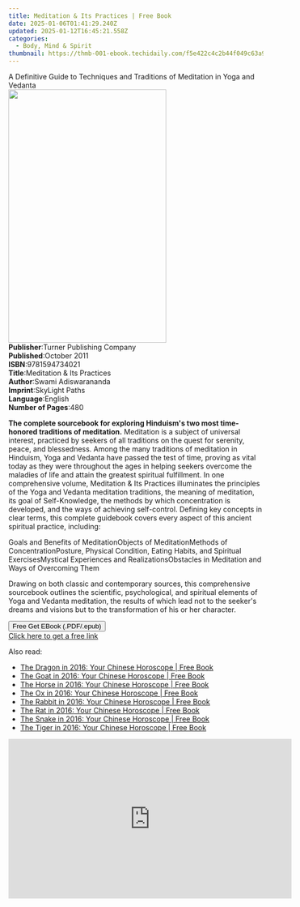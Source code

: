 ```yaml
---
title: Meditation & Its Practices | Free Book
date: 2025-01-06T01:41:29.240Z
updated: 2025-01-12T16:45:21.558Z
categories:
  - Body, Mind & Spirit
thumbnail: https://thmb-001-ebook.techidaily.com/f5e422c4c2b44f049c63a95f98ddb216fb9f9c12932ff1f4259e595b0548389f.jpg
---
```

<main id="book-container">
  <div class="flex flex-col">
    <div class="book-brief flex-1 py-6 px-4 sm:p-6 md:py-10 md:px-8">
      <!-- brief-->
      <div class="book-brief-main">
        A Definitive Guide to Techniques and Traditions of Meditation in Yoga
        and Vedanta
      </div>
    </div>
    <div
      class="book-meta-info flex-1 grid gap-4 col-start-1 col-end-3 row-start-1 sm:mb-6 sm:grid-cols-4 lg:gap-6 lg:col-start-2 lg:row-end-6 lg:row-span-6 lg:mb-0"
    >
      <div
        class="book-meta-info-left place-content-center mt-4 p-4 text-sm leading-6 col-start-2 col-span-2 dark:text-slate-400"
      >
        <img
          class="w-full h-500 object-cover rounded-lg sm:h-255 sm:col-span-2 lg:col-span-full"
          src="https://img-001-ebook.techidaily.com/1bab0971edeefcc9bcf9b85fb2c1550056825987aa575989f683f294d584abe1.jpg"
          alt=""
          width="312"
          height="500"
        />
      </div>
      <div
        class="book-meta-info-right mt-2 col-start-1 row-start-2 col-span-3 self-center"
      >
        <!-- meta data  -->
        <div class="flex flex-col px-4 md:px-8">
          <div class="flex-1">
            <strong>Publisher</strong>:<span class="px-2"
              >Turner Publishing Company</span
            >
          </div>
          <div class="flex-1">
            <strong>Published</strong>:<span class="px-2">October 2011</span>
          </div>
          <div class="flex-1">
            <strong>ISBN</strong>:<span class="px-2">9781594734021</span>
          </div>
          <div class="flex-1">
            <strong>Title</strong>:<span class="px-2"
              >Meditation &amp; Its Practices</span
            >
          </div>
          <div class="flex-1">
            <strong>Author</strong>:<span class="px-2"
              >Swami Adiswarananda</span
            >
          </div>
          <div class="flex-1">
            <strong>Imprint</strong>:<span class="px-2">SkyLight Paths</span>
          </div>
          <div class="flex-1">
            <strong>Language</strong>:<span class="px-2">English</span>
          </div>
          <div class="flex-1">
            <strong>Number of Pages</strong>:<span class="px-2">480</span>
          </div>
        </div>
      </div>
    </div>
    <div class="book-description flex-1 py-6 px-4 sm:p-6 md:py-10 md:px-8">
      <div class="book-description-main">
        <div accordion-content="" id="description">
          <p>
            <strong
              >The complete sourcebook for exploring Hinduism's two most
              time-honored traditions of meditation.</strong
            >
            Meditation is a subject of universal interest, practiced by seekers
            of all traditions on the quest for serenity, peace, and blessedness.
            Among the many traditions of meditation in Hinduism, Yoga and
            Vedanta have passed the test of time, proving as vital today as they
            were throughout the ages in helping seekers overcome the maladies of
            life and attain the greatest spiritual fulfillment. In one
            comprehensive volume, Meditation &amp; Its Practices illuminates the
            principles of the Yoga and Vedanta meditation traditions, the
            meaning of meditation, its goal of Self-Knowledge, the methods by
            which concentration is developed, and the ways of achieving
            self-control. Defining key concepts in clear terms, this complete
            guidebook covers every aspect of this ancient spiritual practice,
            including:
          </p>
          Goals and Benefits of MeditationObjects of MeditationMethods of
          ConcentrationPosture, Physical Condition, Eating Habits, and Spiritual
          ExercisesMystical Experiences and RealizationsObstacles in Meditation
          and Ways of Overcoming Them
          <p>
            Drawing on both classic and contemporary sources, this comprehensive
            sourcebook outlines the scientific, psychological, and spiritual
            elements of Yoga and Vedanta meditation, the results of which lead
            not to the seeker's dreams and visions but to the transformation of
            his or her character.
          </p>
          <p></p>
        </div>
        <div class="accordion-fader"></div>
      </div>
    </div>
    <div class="book-excerpts flex-1 py-6 px-4 sm:p-6 md:py-10 md:px-8"></div>
    <div
      class="book-about-author flex-1 py-6 px-4 sm:p-6 md:py-10 md:px-8"
    ></div>
    <div class="book-free-get flex-1 py-6 px-4 sm:p-6 md:py-10 md:px-8">
      <button
        id="btn-free-get"
        class="bg-blue-500 hover:bg-blue-700 text-white font-bold py-2 px-4 rounded"
      >
        Free Get EBook (.PDF/.epub)
      </button>
      <div id="countdown-display" class="px-2 text-lg mt-2"></div>
      <a
        id="free-link"
        class="hidden bg-blue-500 hover:bg-blue-700 text-white font-bold py-2 px-4 rounded"
        href="https://www.ebooks.com/en-us/book/96499393/meditation-its-practices/swami-adiswarananda/"
        target="_blank"
        >Click here to get a free link</a
      >
    </div>
    <script>
      let countdownTime = 0;
      let countdownInterval = null;
      document
        .getElementById('btn-free-get')
        .addEventListener('click', startCountdown);
      function startCountdown() {
        countdownTime = new Date().getTime() + 60000 * 3;
        countdownInterval = setInterval(updateCountdown, 1000);
        document.getElementById('btn-free-get').disabled = true;
        document
          .getElementById('btn-free-get')
          .classList.add('bg-gray-500', 'cursor-not-allowed');
      }
      function updateCountdown() {
        let currentTime = new Date().getTime();
        let timeLeft = countdownTime - currentTime;
        let secondsLeft = Math.floor(timeLeft / 1000);
        document.getElementById('countdown-display').innerHTML =
          `Remaining time: ${secondsLeft} seconds.`;
        if (secondsLeft <= 0) {
          clearInterval(countdownInterval);
          document.getElementById('btn-free-get').classList.add('hidden');
          document.getElementById('free-link').classList.remove('hidden');
          document.getElementById('countdown-display').innerHTML = '';
        }
      }
    </script>
  </div>
</main>

<ins class="adsbygoogle"
      style="display:block"
      data-ad-client="ca-pub-7571918770474297"
      data-ad-slot="8358498916"
      data-ad-format="auto"
      data-full-width-responsive="true"></ins>
    

<span class="atpl-alsoreadstyle">Also read:</span>
<div><ul>
<li><a href="https://novels-ebooks.techidaily.com/2213956-9780008138110-the-dragon-in-2016-your-chinese-horoscope/"><u>The Dragon in 2016: Your Chinese Horoscope | Free Book</u></a></li>
<li><a href="https://novels-ebooks.techidaily.com/2213959-9780008138141-the-goat-in-2016-your-chinese-horoscope/"><u>The Goat in 2016: Your Chinese Horoscope | Free Book</u></a></li>
<li><a href="https://novels-ebooks.techidaily.com/2213958-9780008138134-the-horse-in-2016-your-chinese-horoscope/"><u>The Horse in 2016: Your Chinese Horoscope | Free Book</u></a></li>
<li><a href="https://novels-ebooks.techidaily.com/2213953-9780008138080-the-ox-in-2016-your-chinese-horoscope/"><u>The Ox in 2016: Your Chinese Horoscope | Free Book</u></a></li>
<li><a href="https://novels-ebooks.techidaily.com/2213955-9780008138103-the-rabbit-in-2016-your-chinese-horoscope/"><u>The Rabbit in 2016: Your Chinese Horoscope | Free Book</u></a></li>
<li><a href="https://novels-ebooks.techidaily.com/2213952-9780008138073-the-rat-in-2016-your-chinese-horoscope/"><u>The Rat in 2016: Your Chinese Horoscope | Free Book</u></a></li>
<li><a href="https://novels-ebooks.techidaily.com/2213957-9780008138127-the-snake-in-2016-your-chinese-horoscope/"><u>The Snake in 2016: Your Chinese Horoscope | Free Book</u></a></li>
<li><a href="https://novels-ebooks.techidaily.com/2213954-9780008138097-the-tiger-in-2016-your-chinese-horoscope/"><u>The Tiger in 2016: Your Chinese Horoscope | Free Book</u></a></li>
</ul></div>

<!-- affiliate ads begin -->
<iframe width="560" height="315" src="https://www.youtube.com/embed/pRR3Oq03EuE?si=ZTy8-WH0AesA9zRh" title="YouTube video player" frameborder="0" allow="accelerometer; autoplay; clipboard-write; encrypted-media; gyroscope; picture-in-picture; web-share" referrerpolicy="strict-origin-when-cross-origin" allowfullscreen></iframe>
<!-- affiliate ads end -->

